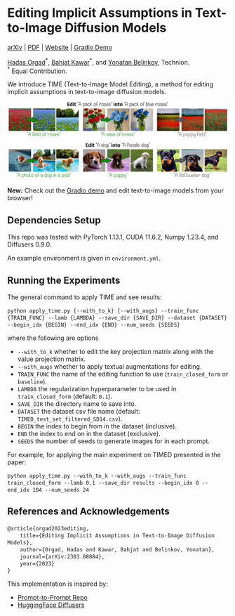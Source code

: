 # Editing Implicit Assumptions in Text-to-Image Diffusion Models

[arXiv](https://arxiv.org/abs/2303.08084) | [PDF](https://time-diffusion.github.io/TIME_paper.pdf) | [Website](https://time-diffusion.github.io/) | [Gradio Demo](https://huggingface.co/spaces/bahjat-kawar/time-diffusion)

[Hadas Orgad](https://orgadhadas.github.io/)<sup>\*</sup>, [Bahjat Kawar](https://bahjat-kawar.github.io/)<sup>\*</sup>, and [Yonatan Belinkov](https://www.cs.technion.ac.il/~belinkov/), Technion.<br />
<sup>*</sup> Equal Contribution.

We introduce TIME (Text-to-Image Model Editing), a method for editing implicit assumptions in text-to-image diffusion models.

<img src="assets/time-headline.png" alt="time-overview" style="width:800px;"/>

<b>New:</b> Check out the [Gradio demo](https://huggingface.co/spaces/bahjat-kawar/time-diffusion) and edit text-to-image models from your browser!

## Dependencies Setup

This repo was tested with PyTorch 1.13.1, CUDA 11.6.2, Numpy 1.23.4, and Diffusers 0.9.0.

An example environment is given in `environment.yml`.

## Running the Experiments

The general command to apply TIME and see results:
```
python apply_time.py {--with_to_k} {--with_augs} --train_func {TRAIN_FUNC} --lamb {LAMBDA} --save_dir {SAVE_DIR} --dataset {DATASET} --begin_idx {BEGIN} --end_idx {END} --num_seeds {SEEDS}
```
where the following are options
- `--with_to_k` whether to edit the key projection matrix along with the value projection matrix.
- `--with_augs` whether to apply textual augmentations for editing.
- `TRAIN_FUNC` the name of the editing function to use (`train_closed_form` or `baseline`).
- `LAMBDA` the regularization hyperparameter to be used in `train_closed_form` (default: `0.1`).
- `SAVE_DIR` the directory name to save into.
- `DATASET` the dataset csv file name (default: `TIMED_test_set_filtered_SD14.csv`).
- `BEGIN` the index to begin from in the dataset (inclusive).
- `END` the index to end on in the dataset (exclusive).
- `SEEDS` the number of seeds to generate images for in each prompt.

For example, for applying the main experiment on TIMED presented in the paper:
```
python apply_time.py --with_to_k --with_augs --train_func train_closed_form --lamb 0.1 --save_dir results --begin_idx 0 --end_idx 104 --num_seeds 24
```

## References and Acknowledgements
```
@article{orgad2023editing,
    title={Editing Implicit Assumptions in Text-to-Image Diffusion Models},
    author={Orgad, Hadas and Kawar, Bahjat and Belinkov, Yonatan},
    journal={arXiv:2303.08084},
    year={2023}
}
```

This implementation is inspired by:
- [Prompt-to-Prompt Repo](https://github.com/google/prompt-to-prompt)
- [HuggingFace Diffusers](https://github.com/huggingface/diffusers)